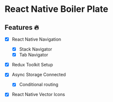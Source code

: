 # React Native Boiler Plate

## Features 🔥

- [x] React Native Navigation
  - [x] Stack Navigator
  - [x] Tab Navigator

- [x] Redux Toolkit Setup

- [x] Async Storage Connected
  - [x] Conditional routing

- [x] React Native Vector Icons
